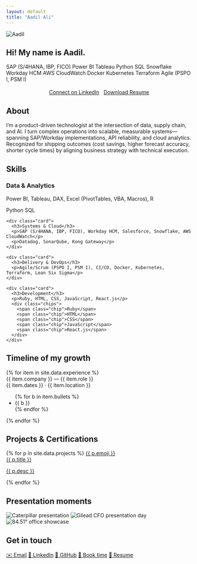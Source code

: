 ```yaml
---
layout: default
title: "Aadil Ali"
---
```


<section class="hero">
  <img src="{{ '/assets/profile.jpg' | relative_url }}" class="avatar" alt="Aadil">
  <h1>Hi! My name is Aadil.</h1>
  <p class="sublede" data-typer data-text="I build scalable ops through digital transformation, AI integration, and strategy. Scroll to learn more."></p>

  <div class="chips" style="justify-content:center;margin-top:16px;">
    <span class="chip">SAP (S/4HANA, IBP, FICO)</span>
    <span class="chip">Power BI</span>
    <span class="chip">Tableau</span>
    <span class="chip">Python</span>
    <span class="chip">SQL</span>
    <span class="chip">Snowflake</span>
    <span class="chip">Workday HCM</span>
    <span class="chip">AWS CloudWatch</span>
    <span class="chip">Docker</span>
    <span class="chip">Kubernetes</span>
    <span class="chip">Terraform</span>
    <span class="chip">Agile (PSPO I, PSM I)</span>
  </div>

  <div class="cta-row" style="margin-top:18px; display:flex; gap:12px; justify-content:center; flex-wrap:wrap;">
    <a class="btn-cta" href="{{ site.linkedin }}" target="_blank" rel="noopener">Connect on LinkedIn</a>
    <a class="btn-ghost" href="{{ site.resume_url }}" target="_blank" rel="noopener">Download Resume</a>
  </div>
</section>

<section id="about" class="reveal">
  <h2 class="h-section">About</h2>
  <p>
    I’m a product-driven technologist at the intersection of data, supply chain, and AI. I turn complex operations into
    scalable, measurable systems—spanning SAP/Workday implementations, API reliability, and cloud analytics. Recognized for
    shipping outcomes (cost savings, higher forecast accuracy, shorter cycle times) by aligning business strategy with
    technical execution.
  </p>
</section>

<section id="skills" class="reveal">
  <h2 class="h-section">Skills</h2>
  <div class="skills-grid">
    <div class="card">
      <h3>Data & Analytics</h3>
      <p>Power BI, Tableau, DAX, Excel (PivotTables, VBA, Macros), R</p>
      <div class="chips">
        <span class="chip">Python</span>
        <span class="chip">SQL</span>
      </div>
    </div>

    <div class="card">
      <h3>Systems & Cloud</h3>
      <p>SAP (S/4HANA, IBP, FICO), Workday HCM, Salesforce, Snowflake, AWS CloudWatch</p>
      <p>Datadog, SonarQube, Kong Gateway</p>
    </div>

    <div class="card">
      <h3>Delivery & DevOps</h3>
      <p>Agile/Scrum (PSPO I, PSM I), CI/CD, Docker, Kubernetes, Terraform, Lean Six Sigma</p>
    </div>

    <div class="card">
      <h3>Development</h3>
      <p>Ruby, HTML, CSS, JavaScript, React.js</p>
      <div class="chips">
        <span class="chip">Ruby</span>
        <span class="chip">HTML</span>
        <span class="chip">CSS</span>
        <span class="chip">JavaScript</span>
        <span class="chip">React.js</span>
      </div>
    </div>
  </div>
</section>

<section id="timeline" class="reveal">
  <h2 class="h-section">Timeline of my growth</h2>
  <div class="timeline">
    {% for item in site.data.experience %}
    <div class="node">
      <div class="title">{{ item.company }} — {{ item.role }}</div>
      <div class="meta">{{ item.dates }} · {{ item.location }}</div>
      <ul>
        {% for b in item.bullets %}
        <li>{{ b }}</li>
        {% endfor %}
      </ul>
    </div>
    {% endfor %}
  </div>
</section>

<section id="portfolio" class="reveal">
  <h2 class="h-section">Projects & Certifications</h2>

  <!-- Mini case-study cards: challenge → action → result (uses your _data/projects.yml) -->
  <div class="proj-grid">
    {% for p in site.data.projects %}
      <a class="proj-card" href="{{ p.url }}" target="_blank" rel="noopener" data-img="{{ p.image | relative_url }}">
        <span class="proj-icon" aria-hidden="true">{{ p.emoji }}</span>
        <div class="proj-meta">
          <div class="proj-title">{{ p.title }}</div>
          <p class="proj-desc">{{ p.desc }}</p>
        </div>
      </a>
    {% endfor %}
  </div>

  <!-- Hover preview container (JS fills this) -->
  <div class="hover-preview" aria-hidden="true"><img alt=""></div>
</section>

<section id="gallery" class="reveal">
  <h2 class="h-section">Presentation moments</h2>
  <div class="gallery">
    <img src="{{ '/assets/present-cat.jpg' | relative_url }}" alt="Caterpillar presentation">
    <img src="{{ '/assets/present-gilead.jpg' | relative_url }}" alt="Gilead CFO presentation day">
    <img src="{{ '/assets/present-8451.jpg' | relative_url }}" alt="84.51° office showcase">
  </div>
</section>

<section id="contact" class="reveal">
  <h2 class="h-section">Get in touch</h2>
  <div class="chips">
    <a class="chip" href="mailto:{{ site.email }}" aria-label="Email">✉️ Email</a>
    <a class="chip" href="{{ site.linkedin }}" target="_blank" rel="noopener" aria-label="LinkedIn">🔗 LinkedIn</a>
    <a class="chip" href="{{ site.github }}" target="_blank" rel="noopener" aria-label="GitHub">🐙 GitHub</a>
    <a class="chip" href="{{ site.calendar }}" target="_blank" rel="noopener" aria-label="Book time">📅 Book time</a>
    <a class="chip" href="{{ site.resume_url }}" target="_blank" rel="noopener" aria-label="Resume PDF">📄 Resume</a>
  </div>
</section>
